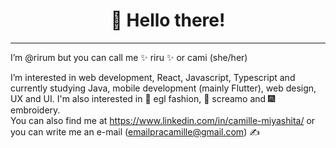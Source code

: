 <h1 align="center"> 👋 Hello there!</h1> 

<hr></hr>


I’m @rirum but you can call me ✨ riru ✨ or cami (she/her)<br>

I’m interested in web development, React, Javascript, Typescript and currently studying Java, mobile development (mainly Flutter), web design, UX and UI. 
I'm also interested in :ribbon: egl fashion, :microphone: screamo and :fireworks: embroidery.<br>
You can also find me at https://www.linkedin.com/in/camille-miyashita/ or you can write me an e-mail (emailpracamille@gmail.com) :writing_hand:<br>


<!---
rirum/rirum is a ✨ special ✨ repository because its `README.md` (this file) appears on your GitHub profile.
You can click the Preview link to take a look at your changes.
--->
